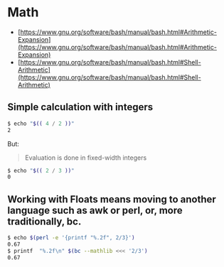 # Math

* [https://www.gnu.org/software/bash/manual/bash.html#Arithmetic-Expansion](https://www.gnu.org/software/bash/manual/bash.html#Arithmetic-Expansion)
* [https://www.gnu.org/software/bash/manual/bash.html#Shell-Arithmetic](https://www.gnu.org/software/bash/manual/bash.html#Shell-Arithmetic)

## Simple calculation with integers

```bash
$ echo "$(( 4 / 2 ))"
2
```

But:

> Evaluation is done in fixed-width integers

```bash
$ echo "$(( 2 / 3 ))"
0
```

## Working with Floats means moving to another language such as awk or perl, or, more traditionally, bc.

```bash
$ echo $(perl -e '{printf "%.2f", 2/3}')
0.67
$ printf  "%.2f\n" $(bc --mathlib <<< '2/3')
0.67
```

